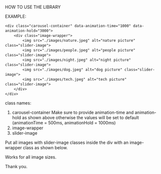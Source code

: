 HOW TO USE THE LIBRARY

EXAMPLE:

    <div class="carousel-container" data-animation-time="1000" data-animation-hold="3000">
        <div class="image-wrapper">
            <img src="./images/nature.jpeg" alt="nature picture" class="slider-image">
            <img src="./images/people.jpeg" alt="people picture" class="slider-image">
            <img src="./images/night.jpeg" alt="night picture" class="slider-image">
            <img src="./images/dog.jpeg" alt="dog picture" class="slider-image">
            <img src="./images/tech.jpeg" alt="tech picture" class="slider-image">
        </div>
    </div>
    
class names: 
1. carousel-container
Make sure to provide animation-time and animation-hold as shown above otherwise the values will be set to default (animationTime = 500ms, animationHold = 1000ms)
2. image-wrapper
3. slider-image

Put all images with slider-image classes inside the div with an image-wrapper class as shown below.

Works for all image sizes.

Thank you.
